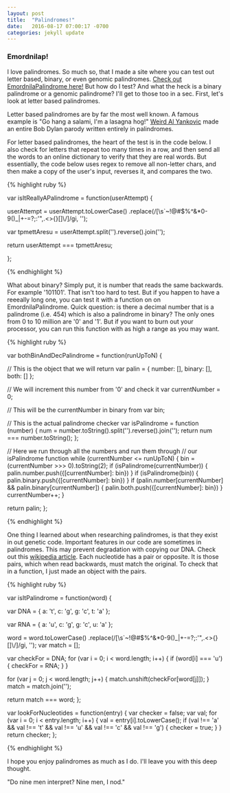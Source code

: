 ```yaml
---
layout: post
title:  "Palindromes!"
date:   2016-08-17 07:00:17 -0700
categories: jekyll update
---
```


### Emordnilap!

I love palindromes.  So much so, that I made a site where you can test out letter based, binary, or even genomic palindromes.  [Check out EmordnilaPalindrome here!](http://www.emordnilapalindro.me)  But how do I test?  And what the heck is a binary palindrome or a genomic palindrome?  I'll get to those too in a sec.  First, let's look at letter based palindromes.

Letter based palindromes are by far the most well known.  A famous example is "Go hang a salami, I'm a lasagna hog!"  [Weird Al Yankovic](https://www.youtube.com/watch?v=JUQDzj6R3p4) made an entire Bob Dylan parody written entirely in palindromes.  

For letter based palindromes, the heart of the test is in the code below.  I also check for letters that repeat too many times in a row, and then send all the words to an online dictionary to verify that they are real words.  But essentially, the code below uses regex to remove all non-letter chars, and then make a copy of the user's input, reverses it, and compares the two.  

{% highlight ruby %}

var isItReallyAPalindrome = function(userAttempt) {

  userAttempt = userAttempt.toLowerCase()
    .replace(/[\s`~!@#$%^&*0-9()_|+\-=?;:'",.<>\{\}\[\]\\\/]/gi, '');

  var tpmettAresu = userAttempt.split('').reverse().join('');

  return userAttempt === tpmettAresu;

};      

{% endhighlight %}

What about binary?  Simply put, it is  number that reads the same backwards.  For example '101101'.  That isn't too hard to test.  But if you happen to have a reeeally long one, you can test it with a function on on EmordnilaPalindrome.  Quick question:  is there a decimal number that is a palindrome (i.e. 454) which is also a palindrome in binary?  The only ones from 0 to 10 million are '0' and '1'.  But if you want to burn out your processor, you can run this function with as high a range as you may want.  

{% highlight ruby %}

var bothBinAndDecPalindrome = function(runUpToN) {

  // This is the object that we will return
  var palin = {
    number: [],
    binary: [],
    both: []
  };

  // We will increment this number from '0' and check it
  var currentNumber = 0;

  // This will be the currentNumber in binary from
  var bin;

  // This is the actual palindrome checker
  var isPalindrome = function (number) {
    num = number.toString().split('').reverse().join('');
    return num === number.toString();
  };

  // Here we run through all the numbers and run them through 
  // our isPalindrome function
  while (currentNumber <= runUpToN) {
    bin = (currentNumber >>> 0).toString(2);
    if (isPalindrome(currentNumber)) {
      palin.number.push({[currentNumber]: bin})
    }
    if (isPalindrome(bin)) {
      palin.binary.push({[currentNumber]: bin})
    }
    if (palin.number[currentNumber] && palin.binary[currentNumber]) {
      palin.both.push({[currentNumber]: bin})
    }
    currentNumber++;
  }

  return palin;
};    

{% endhighlight %}


One thing I learned about when researching palindromes, is that they exist in out genetic code.  Important features in our code are sometimes in palindromes.  This may prevent degradation with copying our DNA.  Check out this [wikipedia article](https://en.wikipedia.org/wiki/Palindromic_sequence).  Each nucleotide has a pair or opposite.  It is those pairs, which when read backwards, must match the original. To check that in a function, I just made an object with the pairs. 

{% highlight ruby %}

var isItPalindrome = function(word) {

  var DNA = {
    a: 't',
    c: 'g',
    g: 'c',
    t: 'a'
  };

  var RNA = {
    a: 'u',
    c: 'g',
    g: 'c',
    u: 'a'
  };

  word = word.toLowerCase()
  	.replace(/[\s`~!@#$%^&*0-9()_|+\-=?;:'",.<>\{\}\[\]\\\/]/gi, '');
  var match = [];

  var checkFor = DNA;
  for (var i = 0; i < word.length; i++) {
    if (word[i] === 'u') {
      checkFor = RNA;
    }
  }

  for (var j = 0; j < word.length; j++) {
    match.unshift(checkFor[word[j]]);
  }
  match = match.join('');

  return match === word;
};

var lookForNucleotides = function(entry) {
  var checker = false;
  var val;
  for (var i = 0; i < entry.length; i++) {
    val = entry[i].toLowerCase();
    if (val !== 'a' && val !== 't' && val !== 'u' && val !== 'c' && val !== 'g') {
      checker = true;
    }
  }
  return checker;
}; 

{% endhighlight %}

I hope you enjoy palindromes as much as I do.  I'll leave you with this deep thought.

"Do nine men interpret? Nine men, I nod."



[jekyll-docs]: http://jekyllrb.com/docs/home
[jekyll-gh]:   https://github.com/jekyll/jekyll
[jekyll-talk]: https://talk.jekyllrb.com/
